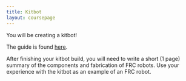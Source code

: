 ```yaml
---
title: Kitbot
layout: coursepage
---
```


You will be creating a kitbot!

The guide is found [here](http://www.simbotics.org/resources/kitbot).

After finishing your kitbot build, you will need to write a short (1 page) summary of the components and fabrication of FRC robots. Use your experience with the kitbot as an example of an FRC robot.
